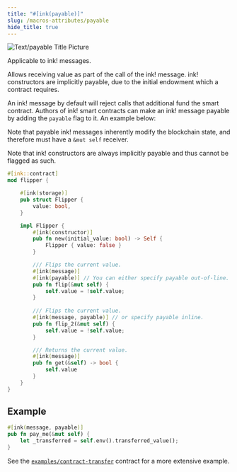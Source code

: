 ```yaml
---
title: "#[ink(payable)]"
slug: /macros-attributes/payable
hide_title: true
---
```


![Text/payable Title Picture](/img/title/text/payable.svg)

Applicable to ink! messages.

Allows receiving value as part of the call of the ink! message.
ink! constructors are implicitly payable, due to the initial endowment which a contract requires.

An ink! message by default will reject calls that additional fund the smart contract.
Authors of ink! smart contracts can make an ink! message payable by adding the `payable`
flag to it. An example below:

Note that payable ink! messages inherently modify the blockchain state, 
and therefore must have a `&mut self` receiver.

Note that ink! constructors are always implicitly payable and thus cannot be flagged
as such.

```rust
#[ink::contract]
mod flipper {

    #[ink(storage)]
    pub struct Flipper {
        value: bool,
    }

    impl Flipper {
        #[ink(constructor)]
        pub fn new(initial_value: bool) -> Self {
            Flipper { value: false }
        }

        /// Flips the current value.
        #[ink(message)]
        #[ink(payable)] // You can either specify payable out-of-line.
        pub fn flip(&mut self) {
            self.value = !self.value;
        }
        
        /// Flips the current value.
        #[ink(message, payable)] // or specify payable inline.
        pub fn flip_2(&mut self) {
            self.value = !self.value;
        }

        /// Returns the current value.
        #[ink(message)]
        pub fn get(&self) -> bool {
            self.value
        }
    }
}
```

## Example

```rust
#[ink(message, payable)]
pub fn pay_me(&mut self) {
    let _transferred = self.env().transferred_value();
}
```

See the [`examples/contract-transfer`](https://github.com/use-ink/ink-examples/blob/main/contract-transfer/lib.rs) contract for a more extensive example.
